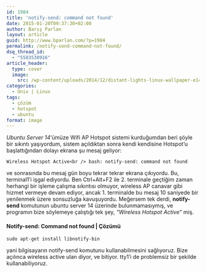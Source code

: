 ```yaml
---
id: 1984
title: 'notify-send: command not found'
date: 2015-01-20T09:37:30+02:00
author: Barış Parlan
layout: article
guid: http://www.bparlan.com/?p=1984
permalink: /notify-send-command-not-found/
dsq_thread_id:
  - "5583530916"
article_header:
  type: cover
  image:
    src: /wp-content/uploads/2014/12/distant-lights-linux-wallpaper-e1424505392313.jpg
categories:
  - Unix | Linux
tags:
  - çözüm
  - hotspot
  - ubuntu
format: image
---
```


_Ubuntu Server 14_&#8216;ümüze Wifi AP Hotspot sistemi kurduğumdan beri şöyle bir sıkıntı yaşıyordum, sistem açıldıktan sonra kendi kendisine Hotspot&#8217;u başlattığından dolayı ekrana şu mesaj geliyor:

`Wireless Hotspot Active<br />
bash: notify-send: command not found`

ve sonrasında bu mesaj gün boyu tekrar tekrar ekrana çıkıyordu. Bu, terminal1&#8217;i işgal ediyordu. Ben Ctrl+Alt+F2 ile 2. terminale geçtiğim zaman herhangi bir işleme çalışma sıkıntısı olmuyor, wireless AP canavar gibi hizmet vermeye devam ediyor, ancak 1. terminalde bu mesaj 10 saniyede bir yenilenmek üzere sonsuzluğa kavuşuyordu. Meğersem tek derdi, **notify-send** komutunun ubuntu server 14 üzerinde bulunmamasıymış, ve programın bize söylemeye çalıştığı tek şey, _&#8220;Wireless Hotspot Active&#8221;_ miş.

#### Notify-send: Command not found | Çözümü

`sudo apt-get install libnotify-bin`

yani bilgisayarın notify-send komutunu kullanabilmesini sağlıyoruz. Bize açılınca wireless active ulan diyor, ve bitiyor. tty1&#8217;i de problemsiz bir şekilde kullanabiliyoruz.
